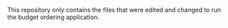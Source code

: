 This repository only contains the files that were edited and changed to run the budget ordering application.
